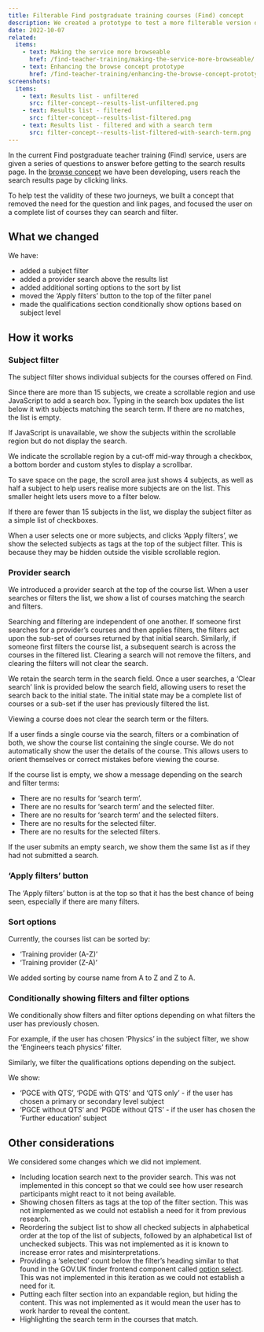 ```yaml
---
title: Filterable Find postgraduate training courses (Find) concept
description: We created a prototype to test a more filterable version of Find
date: 2022-10-07
related:
  items:
    - text: Making the service more browseable
      href: /find-teacher-training/making-the-service-more-browseable/
    - text: Enhancing the browse concept prototype
      href: /find-teacher-training/enhancing-the-browse-concept-prototype/
screenshots:
  items:
    - text: Results list - unfiltered
      src: filter-concept--results-list-unfiltered.png
    - text: Results list - filtered
      src: filter-concept--results-list-filtered.png
    - text: Results list - filtered and with a search term
      src: filter-concept--results-list-filtered-with-search-term.png
---
```


In the current Find postgraduate teacher training (Find) service, users are given a series of questions to answer before getting to the search results page. In the [browse concept](/find-teacher-training/enhancing-the-browse-concept-prototype/) we have been developing, users reach the search results page by clicking links.

To help test the validity of these two journeys, we built a concept that removed the need for the question and link pages, and focused the user on a complete list of courses they can search and filter.

## What we changed

We have:

- added a subject filter
- added a provider search above the results list
- added additional sorting options to the sort by list
- moved the ‘Apply filters’ button to the top of the filter panel
- made the qualifications section conditionally show options based on subject level

## How it works

### Subject filter

The subject filter shows individual subjects for the courses offered on Find.

Since there are more than 15 subjects, we create a scrollable region and use JavaScript to add a search box. Typing in the search box updates the list below it with subjects matching the search term. If there are no matches, the list is empty.

If JavaScript is unavailable, we show the subjects within the scrollable region but do not display the search.

We indicate the scrollable region by a cut-off mid-way through a checkbox, a bottom border and custom styles to display a scrollbar.

To save space on the page, the scroll area just shows 4 subjects, as well as half a subject to help users realise more subjects are on the list. This smaller height lets users move to a filter below.

If there are fewer than 15 subjects in the list, we display the subject filter as a simple list of checkboxes.

When a user selects one or more subjects, and clicks ‘Apply filters’, we show the selected subjects as tags at the top of the subject filter. This is because they may be hidden outside the visible scrollable region.

### Provider search

We introduced a provider search at the top of the course list. When a user searches or filters the list, we show a list of courses matching the search and filters.

Searching and filtering are independent of one another. If someone first searches for a provider’s courses and then applies filters, the filters act upon the sub-set of courses returned by that initial search. Similarly, if someone first filters the course list, a subsequent search is across the courses in the filtered list. Clearing a search will not remove the filters, and clearing the filters will not clear the search.

We retain the search term in the search field. Once a user searches, a ‘Clear search’ link is provided below the search field, allowing users to reset the search back to the initial state. The initial state may be a complete list of courses or a sub-set if the user has previously filtered the list.

Viewing a course does not clear the search term or the filters.

If a user finds a single course via the search, filters or a combination of both, we show the course list containing the single course. We do not automatically show the user the details of the course. This allows users to orient themselves or correct mistakes before viewing the course.

If the course list is empty, we show a message depending on the search and filter terms:

- There are no results for ‘search term’.
- There are no results for ‘search term’ and the selected filter.
- There are no results for ‘search term’ and the selected filters.
- There are no results for the selected filter.
- There are no results for the selected filters.

If the user submits an empty search, we show them the same list as if they had not submitted a search.

### ‘Apply filters’ button

The ‘Apply filters’ button is at the top so that it has the best chance of being seen, especially if there are many filters.

### Sort options

Currently, the courses list can be sorted by:

- ‘Training provider (A-Z)’
- ‘Training provider (Z-A)’

We added sorting by course name from A to Z and Z to A.

### Conditionally showing filters and filter options

We conditionally show filters and filter options depending on what filters the user has previously chosen.

For example, if the user has chosen ‘Physics’ in the subject filter, we show the ‘Engineers teach physics’ filter.

Similarly, we filter the qualifications options depending on the subject.

We show:

- ‘PGCE with QTS’, ‘PGDE with QTS’ and ‘QTS only’ - if the user has chosen a primary or secondary level subject
- ‘PGCE without QTS’ and ‘PGDE without QTS’ - if the user has chosen the ‘Further education’ subject

## Other considerations

We considered some changes which we did not implement.

- Including location search next to the provider search. This was not implemented in this concept so that we could see how user research participants might react to it not being available.
- Showing chosen filters as tags at the top of the filter section. This was not implemented as we could not establish a need for it from previous research.
- Reordering the subject list to show all checked subjects in alphabetical order at the top of the list of subjects, followed by an alphabetical list of unchecked subjects. This was not implemented as it is known to increase error rates and misinterpretations.
- Providing a ‘selected’ count below the filter’s heading similar to that found in the GOV.UK finder frontend component called [option select](https://finder-frontend.herokuapp.com/component-guide/option-select). This was not implemented in this iteration as we could not establish a need for it.
- Putting each filter section into an expandable region, but hiding the content. This was not implemented as it would mean the user has to work harder to reveal the content.
- Highlighting the search term in the courses that match.
